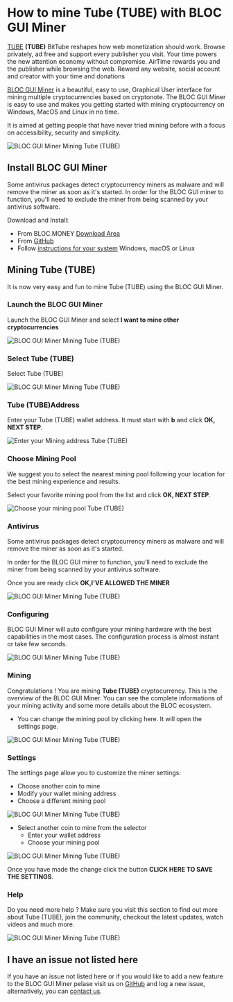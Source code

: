 # **How to mine Tube (TUBE) with BLOC GUI Miner**

[TUBE](https://bittubeapp.com) **(TUBE)** BitTube reshapes how web monetization should work. Browse privately, ad free and support every publisher you visit. Your time powers the new attention economy without compromise. AirTime rewards you and the publisher while browsing the web. Reward any website, social account and creator with your time and donations

[BLOC GUI Miner](../mining/BLOC-GUI-Miner.md) is a beautiful, easy to use, Graphical User interface for mining multiple cryptocurrencies based on cryptonote. The BLOC GUI Miner is easy to use and makes you getting started with mining cryptocurrency on Windows, MacOS and Linux in no time.

It is aimed at getting people that have never tried mining before with a focus on accessibility, security and simplicity.

![BLOC GUI Miner Mining Tube (TUBE)](images/BLOC-GUI-MINER/SCREEN-TUBE.jpg)

## **Install BLOC GUI Miner**

Some antivirus packages detect cryptocurrency miners as malware and will remove the miner as soon as it's started. In order for the BLOC GUI miner to function, you'll need to exclude the miner from being scanned by your antivirus software.

Download and Install:

- From BLOC.MONEY [Download Area](https://bloc.money/download)
- From [GitHub](https://github.com/furiousteam/GUI-miner/releases/latest)
- Follow [instructions for your system](../mining/BLOC-GUI-Miner-using.md) Windows, macOS or Linux 

## **Mining Tube (TUBE)**

It is now very easy and fun to mine Tube (TUBE) using the BLOC GUI Miner.

### **Launch the BLOC GUI Miner**

Launch the BLOC GUI Miner and select **I want to mine other cryptocurrencies**

![BLOC GUI Miner Mining Tube (TUBE)](images/BLOC-GUI-MINER/BLOC-GUI-Miner-v0.0.3-miner-setup.png)

### **Select Tube (TUBE)**

Select Tube (TUBE)

![BLOC GUI Miner Mining Tube (TUBE)](images/BLOC-GUI-MINER/XMRIG.png)

### **Tube (TUBE)Address**

Enter your Tube (TUBE) wallet address. It must start with **b** and click **OK, NEXT STEP**.

![Enter your Mining address Tube (TUBE)](images/BLOC-GUI-MINER/tube-address.png)

### **Choose Mining Pool**

We suggest you to select the nearest mining pool following your location for the best mining experience and results.

Select your favorite mining pool from the list and click **OK, NEXT STEP**.

![Choose your mining pool Tube (TUBE)](images/BLOC-GUI-MINER/tube-pool.png)

### **Antivirus**

Some antivirus packages detect cryptocurrency miners as malware and will remove the miner as soon as it's started.

In order for the BLOC GUI miner to function, you'll need to exclude the miner from being scanned by your antivirus software.

Once you are ready click **OK,I'VE ALLOWED THE MINER**

![BLOC GUI Miner Mining Tube (TUBE)](images/BLOC-GUI-MINER/BLOC-GUI-Miner-v0.0.3-antivirus.png)

### **Configuring**

BLOC GUI Miner will auto configure your mining hardware with the best capabilities in the most cases. The configuration process is almost instant or take few seconds.

![BLOC GUI Miner Mining Tube (TUBE)](images/BLOC-GUI-MINER/BLOC-GUI-Miner-v0.0.3-ready.png)

### **Mining**

Congratulations ! You are mining **Tube (TUBE)** cryptocurrency. This is the overview of the BLOC GUI Miner. You can see the complete informations of your mining activity and some more details about the BLOC ecosystem.

- You can change the mining pool by clicking here. It will open the settings page.

![BLOC GUI Miner Mining Tube (TUBE)](images/BLOC-GUI-MINER/tube-mining.png)

### **Settings** <a name="Tube (TUBE)-settings"></a>

The settings page allow you to customize the miner settings:

- Choose another coin to mine
- Modify your wallet mining address
- Choose a different mining pool

![BLOC GUI Miner Mining Tube (TUBE)](images/BLOC-GUI-MINER/tube-settings.png)

- Select another coin to mine from the selector
    * Enter your wallet address
    * Choose your mining pool

![BLOC GUI Miner Mining Tube (TUBE)](images/BLOC-GUI-MINER/tube-settings2.png)

Once you have made the change click the button **CLICK HERE TO SAVE THE SETTINGS**.

### **Help**

Do you need more help ? Make sure you visit this section to find out more about Tube (TUBE), join the community, checkout the latest updates, watch videos and much more.

![BLOC GUI Miner Mining Tube (TUBE)](images/BLOC-GUI-MINER/tube-help.png)

## **I have an issue not listed here**

If you have an issue not listed here or if you would like to add a new feature to the BLOC GUI Miner pelase visit us on [GitHub](https://github.com/furiousteam/GUI-miner) and log a new issue, alternatively, you can [contact us](../about/Community.md).